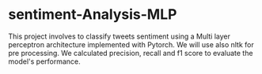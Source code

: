 # sentiment-Analysis-MLP
This project involves to classify tweets sentiment using a Multi layer perceptron architecture implemented with Pytorch. We will use also nltk for pre processing.
We calculated precision, recall and f1 score to evaluate the model's performance.
